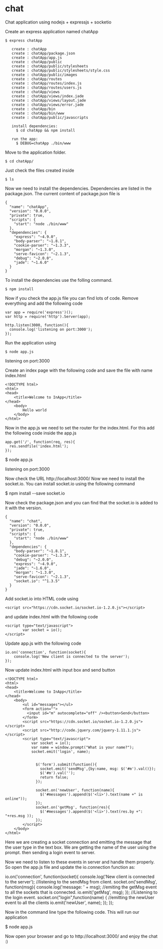 # chat
Chat application using  nodejs + expressjs + socketio

Create an express application named chatApp


```
$ express chatApp

   create : chatApp
   create : chatApp/package.json
   create : chatApp/app.js
   create : chatApp/public
   create : chatApp/public/stylesheets
   create : chatApp/public/stylesheets/style.css
   create : chatApp/public/images
   create : chatApp/routes
   create : chatApp/routes/index.js
   create : chatApp/routes/users.js
   create : chatApp/views
   create : chatApp/views/index.jade
   create : chatApp/views/layout.jade
   create : chatApp/views/error.jade
   create : chatApp/bin
   create : chatApp/bin/www
   create : chatApp/public/javascripts

   install dependencies:
     $ cd chatApp && npm install

   run the app:
     $ DEBUG=chatApp ./bin/www

```

Move to the application folder.

```
$ cd chatApp/

```
Just check the files created inside

```
$ ls

```
Now we need to install the dependencies. Dependencies are listed in the package.json. The current content of package.json file is

```
{
  "name": "chatApp",
  "version": "0.0.0",
  "private": true,
  "scripts": {
    "start": "node ./bin/www"
  },
  "dependencies": {
    "express": "~4.9.0",
    "body-parser": "~1.8.1",
    "cookie-parser": "~1.3.3",
    "morgan": "~1.3.0",
    "serve-favicon": "~2.1.3",
    "debug": "~2.0.0",
    "jade": "~1.6.0"
  }
}

```
To install the dependencies use the folling command.

```
$ npm install

```

Now if you check the app.js file you can find lots of code. Remove everything and add the following code
	
	var app = require('express')();
	var http = require('http').Server(app);

	http.listen(3000, function(){
	  console.log('listening on port:3000');
	});

Run the application using

```
$ node app.js

```
listening on port:3000

Create an index page with the following code and save the file with name index.html
	
	<!DOCTYPE html>
	<html>
	<head>
		<title>Welcome to InApp</title>
	</head>
		<body>
		    Hello world
		</body>
	</html>

Now in the app.js we need to set the router for the index.html. For this add the following code inside the app.js

	app.get('/', function(req, res){
	  res.sendfile('index.html');
	});

$ node app.js

listening on port:3000

Now check the URL http://localhost:3000/
Now we need to install the socket.io. You can install socket.io using the following command

$ npm install --save socket.io

Now check the package.json and you can find that the socket.io is added to it with the version.

	{
	  "name": "chat",
	  "version": "0.0.0",
	  "private": true,
	  "scripts": {
	    "start": "node ./bin/www"
	  },
	  "dependencies": {
	    "body-parser": "~1.8.1",
	    "cookie-parser": "~1.3.3",
	    "debug": "~2.0.0",
	    "express": "~4.9.0",
	    "jade": "~1.6.0",
	    "morgan": "~1.3.0",
	    "serve-favicon": "~2.1.3",
	    "socket.io": "^1.3.5"
	  }
	}

Add socket.io into HTML code using 
	
	<script src="https://cdn.socket.io/socket.io-1.2.0.js"></script>

and update index.html with the following code
	
	<script type="text/javascript">
			var socket = io();
	</script>

Update app.js with the following code

	io.on('connection', function(socket){
		console.log('New client is connected to the server');
	});

Now update index.html with input box and send button

	<!DOCTYPE html>
	<html>
	<head>
		<title>Welcome to InApp</title>
	</head>
		<body>
		    <ul id="messages"></ul>
		    <form action="">
		      <input id="m" autocomplete="off" /><button>Send</button>
		    </form>
			<script src="https://cdn.socket.io/socket.io-1.2.0.js"></script>
			<script src="http://code.jquery.com/jquery-1.11.1.js"></script>
			<script type="text/javascript">
				var socket = io();
				var name = window.prompt("What is your name?");
				socket.emit('login', name);	
					

				  $('form').submit(function(){
				    socket.emit('sendMsg',{by:name, msg: $('#m').val()});
				    $('#m').val('');
				    return false;
				  });
				  
				  socket.on('newUser', function(name){
				    $('#messages').append($('<li>').text(name +" is online"));
				  });
				  socket.on('getMsg', function(res){
				    $('#messages').append($('<li>').text(res.by +": "+res.msg ));
				  });
			</script>
		</body>
	</html>

Here we are creating a socket connection and emitting the message that the user type in the text box. We are getting the name of the user using the prompt. then sending a login event to server.

Now we need to listen to these events in server and handle them properly. So open the app.js file and update the io.connection function as: 

io.on('connection', function(socket){
  console.log('New client is connected to the server');
  //listening to the sendMsg from client.
  socket.on('sendMsg', function(msg){
    console.log('message: ' + msg);
	//emiting the getMsg event to all the sockets that is connected.
    io.emit('getMsg', msg);
  });
  //Listening to the login event.
  socket.on("login",function(name) {
	//emitting the newUser event to all the clients
    io.emit('newUser', name);
  });
});

Now in the command line type the following code. This will run our application 

$ node app.js

Now open your browser and go to http://localhost:3000/ and enjoy the chat :)